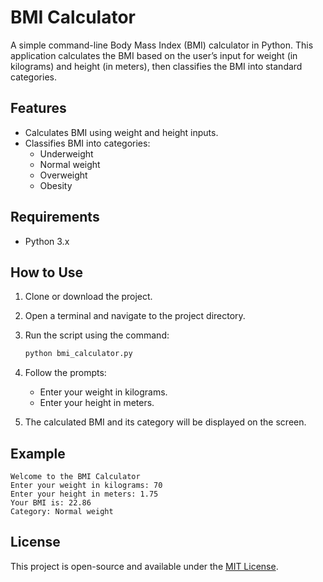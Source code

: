 # BMI Calculator

A simple command-line Body Mass Index (BMI) calculator in Python. This application calculates the BMI based on the user’s input for weight (in kilograms) and height (in meters), then classifies the BMI into standard categories.

## Features

- Calculates BMI using weight and height inputs.
- Classifies BMI into categories:
  - Underweight
  - Normal weight
  - Overweight
  - Obesity

## Requirements

- Python 3.x

## How to Use

1. Clone or download the project.
2. Open a terminal and navigate to the project directory.
3. Run the script using the command:

    ```bash
    python bmi_calculator.py
    ```

4. Follow the prompts:
   - Enter your weight in kilograms.
   - Enter your height in meters.
5. The calculated BMI and its category will be displayed on the screen.

## Example

```plaintext
Welcome to the BMI Calculator
Enter your weight in kilograms: 70
Enter your height in meters: 1.75
Your BMI is: 22.86
Category: Normal weight
```

## License

This project is open-source and available under the [MIT License](LICENSE).